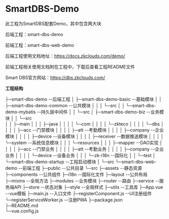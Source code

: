 # SmartDBS-Demo

此工程为SmartDBS配套Demo，其中包含两大块

  后端工程：smart-dbs-demo
  
  前端工程：smart-dbs-web-demo

后端工程使用文档地址：https://docs.zkclouds.com/demo/

前端工程相关使用文档附在工程中，下载后查看工程README文件

Smart DBS官方网站：https://dbs.zkclouds.com/

**工程结构**
 
├─smart-dbs-demo                        --后端工程
│  ├─smart-dbs-demo-basic               --基础模块
│  │  ├─smart-dbs-demo-common           --公共模块
│  │  │  └─src
│  │  └─smart-dbs-demo-mybatis          --持久层中间件
│  │      └─src
│  ├─smart-dbs-demo-biz                 --业务模块
│  │  └─src                              
│  │      ├─main
│  │      │  ├─java
│  │      │  │  └─com
│  │      │  │      └─zkteco
│  │      │  │          └─dbs
│  │      │  │              ├─acc      --门禁模块 
│  │      │  │              ├─att      --考勤模块
│  │      │  │              ├─company  --企业模块
│  │      │  │              ├─device   --设备模块
│  │      │  │              ├─receiver --数据推送模块
│  │      │  │              └─system   --系统信息模块
│  │      │  └─resources
│  │      │      ├─mapper              --DAO实现
│  │      │      │  ├─acc              --门禁业务 
│  │      │      │  ├─att              --考勤业务 
│  │      │      │  ├─company          --企业业务
│  │      │      │  └─device           --设备业务
│  │      │      └─zk-i18n             --国际化 
│  │      └─test
│  └─smart-dbs-demo-startup            --工程启动模块
│      └─src
└─smart-dbs-web-demo                   --前端工程
   ├─public                            --公共目录 
   └─src
      ├─assets                         --静态资源 
      ├─components                     --公共组件 
      ├─i18n                           --国际化文件
      ├─layout                         --公共布局 
      ├─mixins                         --全局方法
      ├─modules                        --业务模块
      ├─router                         --路由 
      ├─service                        --服务端API 
      ├─store                          --状态对象 
      ├─style                          --全局样式 
      ├─utils                          --工具库
      ├─App.vue                        --vue模板
      ├─main.js                        --入口文件
      ├─registerComponent.js           --UI注册组件
      └─registerServiceWorker.js       --注册PWA 
   ├─package.json                       
   ├─README.md                          
   └─vue.config.js